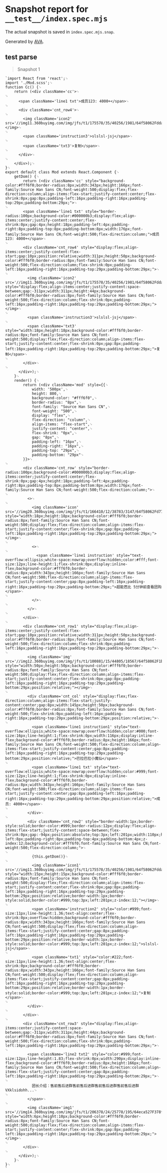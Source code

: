 # Snapshot report for `__test__/index.spec.mjs`

The actual snapshot is saved in `index.spec.mjs.snap`.

Generated by [AVA](https://avajs.dev).

## test parse

> Snapshot 1

    `import React from 'react';␊
    import './Mod.scss';␊
    function Cc() {␊
        return (<div className='cc'>␊
    ␊
          <span className='line1 txt'>成员123: 4000+</span>␊
    ␊
          <div className='cnt_row4'>␊
    ␊
            <img className='icon2' src='//img11.360buyimg.com/img/jfs/t1/175578/35/40256/1981/64f58062Fddaf1a21/f1111d9988a65ccc.png'></img>␊
    ␊
            <span className='instruction3'>slslsl-jsj</span>␊
    ␊
            <span className='txt3'>复制</span>␊
    ␊
          </div>␊
    ␊
        </div>);␊
    }␊
    export default class Mod extends React.Component {␊
        getDom() {␊
            return (<div className='cc' style="background-color:#fff6f0;border-radius:8px;width:343px;height:166px;font-family:Source Han Sans CN;font-weight:500;display:flex;flex-direction:column;align-items:flex-start;justify-content:center;flex-shrink:0px;gap:8px;padding-left:16px;padding-right:16px;padding-top:29px;padding-bottom:29px;">␊
    ␊
            <span className='line1 txt' style="border-radius:100px;background-color:#000000b3;display:flex;align-items:center;justify-content:center;flex-shrink:0px;gap:4px;height:18px;padding-left:4px;padding-right:8px;padding-top:8px;padding-bottom:8px;width:176px;font-family:Source Han Sans CN;font-weight:500;flex-direction:column;">成员123: 4000+</span>␊
    ␊
            <div className='cnt_row4' style="display:flex;align-items:center;justify-content:flex-start;gap:10px;position:relative;width:311px;height:50px;background-color:#fff6f0;border-radius:8px;font-family:Source Han Sans CN;font-weight:500;flex-direction:column;flex-shrink:0px;padding-left:16px;padding-right:16px;padding-top:29px;padding-bottom:29px;">␊
    ␊
              <img className='icon2' src='//img11.360buyimg.com/img/jfs/t1/175578/35/40256/1981/64f58062Fddaf1a21/f1111d9988a65ccc.png' style="display:flex;align-items:center;justify-content:space-between;gap:-311px;width:311px;height:44px;background-color:#fff6f0;border-radius:8px;font-family:Source Han Sans CN;font-weight:500;flex-direction:column;flex-shrink:0px;padding-left:16px;padding-right:16px;padding-top:29px;padding-bottom:29px;"></img>␊
    ␊
              <span className='instruction3'>slslsl-jsj</span>␊
    ␊
              <span className='txt3' style="width:18px;height:18px;background-color:#fff6f0;border-radius:8px;font-family:Source Han Sans CN;font-weight:500;display:flex;flex-direction:column;align-items:flex-start;justify-content:center;flex-shrink:0px;gap:8px;padding-left:16px;padding-right:16px;padding-top:29px;padding-bottom:29px;">复制</span>␊
    ␊
            </div>␊
    ␊
          </div>);␊
        }␊
        render() {␊
            return (<div className='mod' style={{␊
                width: '500px',␊
                height: 800,␊
                background-color: "#fff6f0",␊
                border-radius: "8px",␊
                font-family: "Source Han Sans CN",␊
                font-weight: "500",␊
                display: "flex",␊
                flex-direction: "column",␊
                align-items: "flex-start",␊
                justify-content: "center",␊
                flex-shrink: "0px",␊
                gap: "8px",␊
                padding-left: "16px",␊
                padding-right: "16px",␊
                padding-top: "29px",␊
                padding-bottom: "29px"␊
            }}>␊
    ␊
            <div className='cnt_row' style="border-radius:100px;background-color:#000000b3;display:flex;align-items:center;justify-content:center;flex-shrink:0px;gap:4px;height:18px;padding-left:4px;padding-right:8px;padding-top:8px;padding-bottom:8px;width:176px;font-family:Source Han Sans CN;font-weight:500;flex-direction:column;">␊
    ␊
              <>␊
    ␊
                <img className='icon' src='//img20.360buyimg.com/img/jfs/t1/166410/12/38783/3147/64f58062Fd7737e2b/5aaf0205cd1ce175.png' style="width:18px;height:18px;background-color:#fff6f0;border-radius:8px;font-family:Source Han Sans CN;font-weight:500;display:flex;flex-direction:column;align-items:flex-start;justify-content:center;flex-shrink:0px;gap:8px;padding-left:16px;padding-right:16px;padding-top:29px;padding-bottom:29px;"></img>␊
    ␊
                <>␊
    ␊
                  <span className='line1 instruction' style="text-overflow:ellipsis;white-space:nowrap;overflow:hidden;color:#fff;font-size:12px;line-height:1;flex-shrink:0px;display:inline-flex;background-color:#fff6f0;border-radius:8px;width:343px;height:166px;font-family:Source Han Sans CN;font-weight:500;flex-direction:column;align-items:flex-start;justify-content:center;gap:8px;padding-left:16px;padding-right:16px;padding-top:29px;padding-bottom:29px;">超能芭比 5分钟前查看团购</span>␊
    ␊
                </>␊
    ␊
              </>␊
    ␊
            </div>␊
    ␊
            <div className='cnt_row1' style="display:flex;align-items:center;justify-content:flex-start;gap:10px;position:relative;width:311px;height:50px;background-color:#fff6f0;border-radius:8px;font-family:Source Han Sans CN;font-weight:500;flex-direction:column;flex-shrink:0px;padding-left:16px;padding-right:16px;padding-top:29px;padding-bottom:29px;">␊
    ␊
              <img className='img' src='//img12.360buyimg.com/img/jfs/t1/100881/15/44805/18567/64f58062F1b45e0cb/caf065a7410087ce.png' style="width:50px;height:50px;background-color:#fff6f0;border-radius:8px;font-family:Source Han Sans CN;font-weight:500;display:flex;flex-direction:column;align-items:flex-start;justify-content:center;flex-shrink:0px;gap:8px;padding-left:16px;padding-right:16px;padding-top:29px;padding-bottom:29px;position:relative;"></img>␊
    ␊
              <div className='cnt_col' style="display:flex;flex-direction:column;align-items:flex-start;justify-content:center;gap:8px;width:145px;height:50px;background-color:#fff6f0;border-radius:8px;font-family:Source Han Sans CN;font-weight:500;flex-shrink:0px;padding-left:16px;padding-right:16px;padding-top:29px;padding-bottom:29px;position:relative;">␊
    ␊
                <span className='line1 instruction1' style="text-overflow:ellipsis;white-space:nowrap;overflow:hidden;color:#000;font-size:16px;line-height:1;flex-shrink:0px;width:116px;display:inline-flex;background-color:#fff6f0;border-radius:8px;height:166px;font-family:Source Han Sans CN;font-weight:500;flex-direction:column;align-items:flex-start;justify-content:center;gap:8px;padding-left:16px;padding-right:16px;padding-top:29px;padding-bottom:29px;position:relative;">巴拉巴拉小魔仙</span>␊
    ␊
                <span className='line1 txt' style="text-overflow:ellipsis;white-space:nowrap;overflow:hidden;color:#999;font-size:12px;line-height:1;flex-shrink:0px;display:inline-flex;background-color:#fff6f0;border-radius:8px;width:343px;height:166px;font-family:Source Han Sans CN;font-weight:500;flex-direction:column;align-items:flex-start;justify-content:center;gap:8px;padding-left:16px;padding-right:16px;padding-top:29px;padding-bottom:29px;position:relative;">成员: 4000+</span>␊
    ␊
              </div>␊
    ␊
              <div className='cnt_row2' style="border-width:1px;border-style:solid;border-color:#999;border-radius:12px;display:flex;align-items:flex-start;justify-content:space-between;flex-shrink:0px;gap:-94px;position:absolute;top:3px;left:201px;width:110px;height:23px;padding-left:8px;padding-right:8px;padding-top:4px;padding-bottom:4px;z-index:12;background-color:#fff6f0;font-family:Source Han Sans CN;font-weight:500;flex-direction:column;">␊
    ␊
                {this.getDom()}␊
    ␊
                <img className='icon1' src='//img11.360buyimg.com/img/jfs/t1/175578/35/40256/1981/64f58062Fddaf1a21/f1111d9988a65ccc.png' style="width:15px;height:15px;background-color:#fff6f0;border-radius:8px;font-family:Source Han Sans CN;font-weight:500;display:flex;flex-direction:column;align-items:flex-start;justify-content:center;flex-shrink:0px;gap:8px;padding-left:16px;padding-right:16px;padding-top:29px;padding-bottom:29px;position:relative;border-width:1px;border-style:solid;border-color:#999;top:3px;left:201px;z-index:12;"></img>␊
    ␊
                <span className='instruction2' style="color:#999;font-size:11px;line-height:1.36;text-align:center;flex-shrink:0px;overflow:hidden;background-color:#fff6f0;border-radius:8px;width:343px;height:166px;font-family:Source Han Sans CN;font-weight:500;display:flex;flex-direction:column;align-items:flex-start;justify-content:center;gap:8px;padding-left:16px;padding-right:16px;padding-top:29px;padding-bottom:29px;position:relative;border-width:1px;border-style:solid;border-color:#999;top:3px;left:201px;z-index:12;">slslsl-jsj</span>␊
    ␊
                <span className='txt1' style="color:#222;font-size:11px;line-height:1.36;text-align:center;flex-shrink:0px;background-color:#fff6f0;border-radius:8px;width:343px;height:166px;font-family:Source Han Sans CN;font-weight:500;display:flex;flex-direction:column;align-items:flex-start;justify-content:center;gap:8px;padding-left:16px;padding-right:16px;padding-top:29px;padding-bottom:29px;position:relative;border-width:1px;border-style:solid;border-color:#999;top:3px;left:201px;z-index:12;">复制</span>␊
    ␊
              </div>␊
    ␊
            </div>␊
    ␊
            <div className='cnt_row3' style="display:flex;align-items:center;justify-content:space-between;gap:-311px;width:311px;height:44px;background-color:#fff6f0;border-radius:8px;font-family:Source Han Sans CN;font-weight:500;flex-direction:column;flex-shrink:0px;padding-left:16px;padding-right:16px;padding-top:29px;padding-bottom:29px;">␊
    ␊
              <span className='line2 txt2' style="color:#999;font-size:12px;line-height:1.83;flex-shrink:0px;width:290px;display:inline-flex;background-color:#fff6f0;border-radius:8px;height:166px;font-family:Source Han Sans CN;font-weight:500;flex-direction:column;align-items:flex-start;justify-content:center;gap:8px;padding-left:16px;padding-right:16px;padding-top:29px;padding-bottom:29px;">␊
    ␊
                团长介绍：售前售后进群售前售后进群售前售后进群售前售后进群VXklsidohh...␊
    ␊
              </span>␊
    ␊
              <img className='img1' src='//img14.360buyimg.com/img/jfs/t1/206378/24/25778/195/64eca527F378f17a2/c1623681708609fd.png' style="width:6px;height:10px;background-color:#fff6f0;border-radius:8px;font-family:Source Han Sans CN;font-weight:500;display:flex;flex-direction:column;align-items:flex-start;justify-content:center;flex-shrink:0px;gap:8px;padding-left:16px;padding-right:16px;padding-top:29px;padding-bottom:29px;"></img>␊
    ␊
            </div>␊
    ␊
          </div>);␊
        }␊
    }␊
    `
